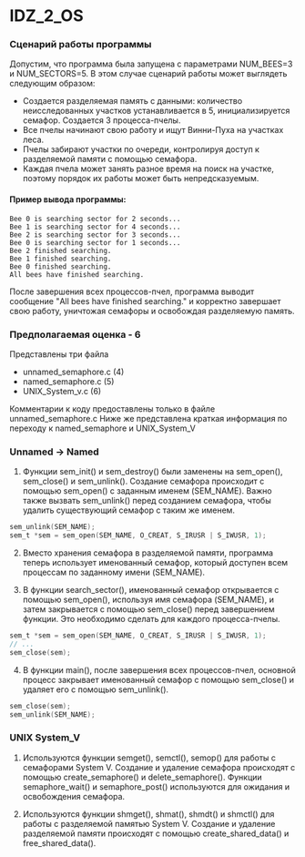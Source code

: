 # IDZ_2_OS

### Сценарий работы программы

Допустим, что программа была запущена с параметрами NUM_BEES=3 и NUM_SECTORS=5. В этом случае сценарий работы может выглядеть следующим образом:

- Создается разделяемая память с данными: количество неисследованных участков устанавливается в 5, инициализируется семафор.
Создается 3 процесса-пчелы.
- Все пчелы начинают свою работу и ищут Винни-Пуха на участках леса.
- Пчелы забирают участки по очереди, контролируя доступ к разделяемой памяти с помощью семафора.
- Каждая пчела может занять разное время на поиск на участке, поэтому порядок их работы может быть непредсказуемым.

#### Пример вывода программы:

```
Bee 0 is searching sector for 2 seconds...
Bee 1 is searching sector for 4 seconds...
Bee 2 is searching sector for 3 seconds...
Bee 0 is searching sector for 1 seconds...
Bee 2 finished searching.
Bee 1 finished searching.
Bee 0 finished searching.
All bees have finished searching.
```

После завершения всех процессов-пчел, программа выводит сообщение "All bees have finished searching." и корректно завершает свою работу, уничтожая семафоры и освобождая разделяемую память.

### Предполагаемая оценка - 6

Представлены три файла

- unnamed_semaphore.c (4)
- named_semaphore.c (5)
- UNIX_System_v.c (6)

Комментарии к коду предоставлены только в файле unnamed_semaphore.c
Ниже же представлена краткая информация по переходу к named_semaphore и UNIX_System_V

### Unnamed -> Named

1. Функции sem_init() и sem_destroy() были заменены на sem_open(), sem_close() и sem_unlink(). Создание семафора происходит с помощью sem_open() с заданным именем (SEM_NAME). Важно также вызвать sem_unlink() перед созданием семафора, чтобы удалить существующий семафор с таким же именем.
```c
sem_unlink(SEM_NAME);
sem_t *sem = sem_open(SEM_NAME, O_CREAT, S_IRUSR | S_IWUSR, 1);
```

2. Вместо хранения семафора в разделяемой памяти, программа теперь использует именованный семафор, который доступен всем процессам по заданному имени (SEM_NAME).

3. В функции search_sector(), именованный семафор открывается с помощью sem_open(), используя имя семафора (SEM_NAME), и затем закрывается с помощью sem_close() перед завершением функции. Это необходимо сделать для каждого процесса-пчелы.
```c
sem_t *sem = sem_open(SEM_NAME, O_CREAT, S_IRUSR | S_IWUSR, 1);
// ...
sem_close(sem);
```

4. В функции main(), после завершения всех процессов-пчел, основной процесс закрывает именованный семафор с помощью sem_close() и удаляет его с помощью sem_unlink().
```c
sem_close(sem);
sem_unlink(SEM_NAME);
```

### UNIX System_V
1. Используются функции semget(), semctl(), semop() для работы с семафорами System V. Создание и удаление семафора происходят с помощью create_semaphore() и delete_semaphore(). Функции semaphore_wait() и semaphore_post() используются для ожидания и освобождения семафора.

2. Используются функции shmget(), shmat(), shmdt() и shmctl() для работы с разделяемой памятью System V. Создание и удаление разделяемой памяти происходят с помощью create_shared_data() и free_shared_data().


